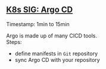 ## [K8s SIG: Argo CD](https://www.youtube.com/watch?v=aWDIQMbp1cc&feature=youtu.be&t=1m4s)

Timestamp: 1min to 15min

Argo is made up of many CICD tools.  
Steps:
* define manifests in `Git` repository
* sync Argo CD with your repository
